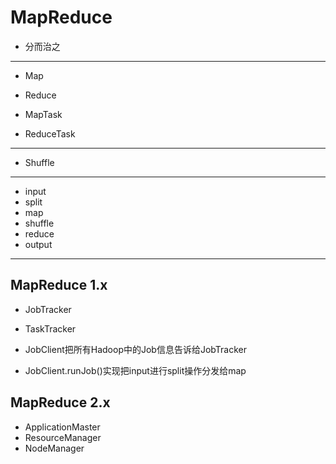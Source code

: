 # MapReduce




- 分而治之

---

- Map
- Reduce


- MapTask
- ReduceTask


---
- Shuffle






---


- input
- split
- map
- shuffle
- reduce
- output



---
## MapReduce 1.x
- JobTracker
- TaskTracker


- JobClient把所有Hadoop中的Job信息告诉给JobTracker
- JobClient.runJob()实现把input进行split操作分发给map








## MapReduce 2.x

- ApplicationMaster
- ResourceManager
- NodeManager
